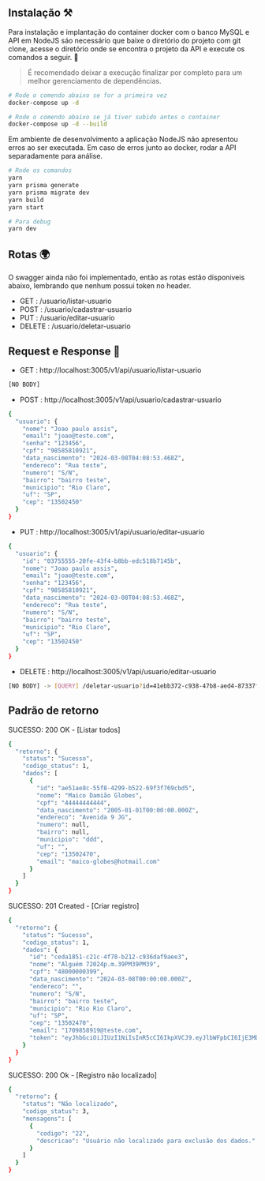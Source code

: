 ## Instalação ⚒️

Para instalação e implantação do container docker com o banco MySQL e API em NodeJS sáo necessário que baixe o diretório do projeto com git clone, acesse o diretório
onde se encontra o projeto da API e execute os comandos a seguir. 🤘

> É recomendado deixar a execução finalizar por completo para um melhor gerenciamento de dependências.

```bash
# Rode o comendo abaixo se for a primeira vez
docker-compose up -d 

# Rode o comendo abaixo se já tiver subido antes o container
docker-compose up -d --build

```
Em ambiente de desenvolvimento a aplicação NodeJS não apresentou erros ao ser executada. Em caso de erros junto ao docker, rodar a API separadamente para análise.

```bash
# Rode os comandos
yarn
yarn prisma generate
yarn prisma migrate dev
yarn build
yarn start

# Para debug
yarn dev

```
## Rotas 🌍
O swagger ainda não foi implementado, então as rotas estão disponiveis abaixo, lembrando que nenhum possui token no header.
- GET    : /usuario/listar-usuario
- POST   : /usuario/cadastrar-usuario
- PUT    : /usuario/editar-usuario
- DELETE : /usuario/deletar-usuario

## Request e Response 📜
- GET : http://localhost:3005/v1/api/usuario/listar-usuario
```bash
[NO BODY]
```
- POST : http://localhost:3005/v1/api/usuario/cadastrar-usuario
```bash
{
  "usuario": {
    "nome": "Joao paulo assis",
    "email": "joao@teste.com",
    "senha": "123456",
    "cpf": "98585810921",
    "data_nascimento": "2024-03-08T04:08:53.468Z",
    "endereco": "Rua teste",
    "numero": "S/N",
    "bairro": "bairro teste",
    "municipio": "Rio Claro",
    "uf": "SP",
    "cep": "13502450"
  }
}
```
- PUT : http://localhost:3005/v1/api/usuario/editar-usuario
```bash
{
  "usuario": {
    "id": "03755555-20fe-43f4-b8bb-edc518b7145b",
    "nome": "Joao paulo assis",
    "email": "joao@teste.com",
    "senha": "123456",
    "cpf": "98585810921",
    "data_nascimento": "2024-03-08T04:08:53.468Z",
    "endereco": "Rua teste",
    "numero": "S/N",
    "bairro": "bairro teste",
    "municipio": "Rio Claro",
    "uf": "SP",
    "cep": "13502450"
  }
}
```
- DELETE : http://localhost:3005/v1/api/usuario/editar-usuario
```bash
[NO BODY] -> [QUERY] /deletar-usuario?id=41ebb372-c938-47b8-aed4-87337f9c894c
```
## Padrão de retorno
SUCESSO: 200 OK - [Listar todos]
```bash
{
  "retorno": {
    "status": "Sucesso",
    "codigo_status": 1,
    "dados": [
      {
        "id": "ae51ae8c-55f8-4299-b522-69f3f769cbd5",
        "nome": "Maico Damião Globes",
        "cpf": "44444444444",
        "data_nascimento": "2005-01-01T00:00:00.000Z",
        "endereco": "Avenida 9 JG",
        "numero": null,
        "bairro": null,
        "municipio": "ddd",
        "uf": "",
        "cep": "13502470",
        "email": "maico-globes@hotmail.com"
      }
    ]
  }
}
```

SUCESSO: 201 Created - [Criar registro]
```bash
{
  "retorno": {
    "status": "Sucesso",
    "codigo_status": 1,
    "dados": {
      "id": "ceda1851-c21c-4f78-b212-c936daf9aee3",
      "nome": "Alguém 72024p.m.39PM39PM39",
      "cpf": "48000000399",
      "data_nascimento": "2024-03-08T00:00:00.000Z",
      "endereco": "",
      "numero": "S/N",
      "bairro": "bairro teste",
      "municipio": "Rio Rio Claro",
      "uf": "SP",
      "cep": "13502470",
      "email": "1709858919@teste.com",
      "token": "eyJhbGciOiJIUzI1NiIsInR5cCI6IkpXVCJ9.eyJlbWFpbCI6IjE3MDk4NTg5MTlAdGVzdGUuY29tIiwidGlwbyI6InJlZnJlc2hfdG9rZW4iLCJpYXQiOjE3MDk4NTg5MTksImV4cCI6MTcwOTg1ODkyOX0.o5x1-X8GMKsDKZwzRhvUUslEJuF1H94itaYCXTjPICs"
    }
  }
}
```
SUCESSO: 200 Ok - [Registro não localizado]
```bash
{
  "retorno": {
    "status": "Não localizado",
    "codigo_status": 3,
    "mensagens": [
      {
        "codigo": "22",
        "descricao": "Usuário não localizado para exclusão dos dados."
      }
    ]
  }
}
```
